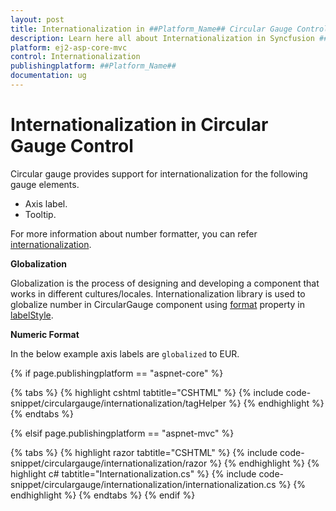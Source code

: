 ```yaml
---
layout: post
title: Internationalization in ##Platform_Name## Circular Gauge Control | Syncfusion
description: Learn here all about Internationalization in Syncfusion ##Platform_Name## Circular Gauge control of Syncfusion Essential JS 2 and more.
platform: ej2-asp-core-mvc
control: Internationalization
publishingplatform: ##Platform_Name##
documentation: ug
---
```


# Internationalization in Circular Gauge Control

Circular gauge provides support for internationalization for the following gauge elements.

* Axis label.
* Tooltip.

For more information about number formatter, you can refer [internationalization](https://ej2.syncfusion.com/aspnetcore/documentation/common/internationalization).

<!-- markdownlint-disable MD036 -->
**Globalization**

Globalization is the process of designing and developing a component that works in different cultures/locales. Internationalization library is used to globalize number in CircularGauge component using [format](https://help.syncfusion.com/cr/aspnetcore-js2/Syncfusion.EJ2.CircularGauge.CircularGaugeLabel.html#Syncfusion_EJ2_CircularGauge_CircularGaugeLabel_Format) property in [labelStyle](https://help.syncfusion.com/cr/aspnetcore-js2/Syncfusion.EJ2.CircularGauge.CircularGaugeLabel.html).

<!-- markdownlint-disable MD036 -->
**Numeric Format**

In the below example axis labels are `globalized` to EUR.

{% if page.publishingplatform == "aspnet-core" %}

{% tabs %}
{% highlight cshtml tabtitle="CSHTML" %}
{% include code-snippet/circulargauge/internationalization/tagHelper %}
{% endhighlight %}
{% endtabs %}

{% elsif page.publishingplatform == "aspnet-mvc" %}

{% tabs %}
{% highlight razor tabtitle="CSHTML" %}
{% include code-snippet/circulargauge/internationalization/razor %}
{% endhighlight %}
{% highlight c# tabtitle="Internationalization.cs" %}
{% include code-snippet/circulargauge/internationalization/internationalization.cs %}
{% endhighlight %}
{% endtabs %}
{% endif %}

